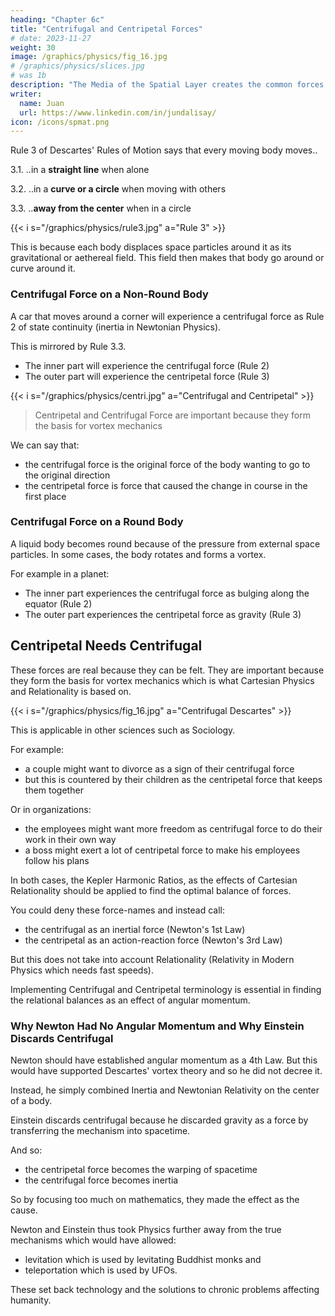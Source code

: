 ```yaml
---
heading: "Chapter 6c"
title: "Centrifugal and Centripetal Forces"
# date: 2023-11-27
weight: 30
image: /graphics/physics/fig_16.jpg 
# /graphics/physics/slices.jpg
# was 1b
description: "The Media of the Spatial Layer creates the common forces of gravity and magnetism"
writer:
  name: Juan
  url: https://www.linkedin.com/in/jundalisay/
icon: /icons/spmat.png
---
```



Rule 3 of Descartes' Rules of Motion says that every moving body moves..

3.1. ..in a **straight line** when alone

3.2. ..in a **curve or a circle** when moving with others

3.3. ..**away from the center** when in a circle


{{< i s="/graphics/physics/rule3.jpg" a="Rule 3" >}}


This is because each body displaces space particles around it as its gravitational or aethereal field. This field then makes that body go around or curve around it. 

### Centrifugal Force on a Non-Round Body

A car that moves around a corner will experience a centrifugal force as Rule 2 of state continuity (inertia in Newtonian Physics). 

This is mirrored by Rule 3.3. 
- The inner part will experience the centrifugal force (Rule 2)
- The outer part will experience the centripetal force (Rule 3)

{{< i s="/graphics/physics/centri.jpg" a="Centrifugal and Centripetal" >}}


> Centripetal and Centrifugal Force are important because they form the basis for vortex mechanics

We can say that:
- the centrifugal force is the original force of the body wanting to go to the original direction 
- the centripetal force is force that caused the change in course in the first place 

### Centrifugal Force on a Round Body

A liquid body becomes round because of the pressure from external space particles. In some cases, the body rotates and forms a vortex. 

For example in a planet: 
- The inner part experiences the centrifugal force as bulging along the equator (Rule 2)
- The outer part experiences the centripetal force as gravity  (Rule 3)


## Centripetal Needs Centrifugal

These forces are real because they can be felt. They are important because they form the basis for vortex mechanics which is what Cartesian Physics and Relationality is based on. 

{{< i s="/graphics/physics/fig_16.jpg" a="Centrifugal Descartes" >}}

This is applicable in other sciences such as Sociology. 

For example:
- a couple might want to divorce as a sign of their centrifugal force
- but this is countered by their children as the centripetal force that keeps them together

Or in organizations:
- the employees might want more freedom as centrifugal force to do their work in their own way
- a boss might exert a lot of centripetal force to make his employees follow his plans
 
In both cases, the Kepler Harmonic Ratios, as the effects of Cartesian Relationality should be applied to find the optimal balance of forces.

You could deny these force-names and instead call:
- the centrifugal as an inertial force (Newton's 1st Law)
- the centripetal as an action-reaction force (Newton's 3rd Law)

But this does not take into account Relationality (Relativity in Modern Physics which needs fast speeds).

Implementing Centrifugal and Centripetal terminology is essential in finding the relational balances as an effect of angular momentum. 


### Why Newton Had No Angular Momentum and Why Einstein Discards Centrifugal 

Newton should have established angular momentum as a 4th Law. But this would have supported Descartes' vortex theory and so he did not decree it.

Instead, he simply combined Inertia and Newtonian Relativity on the center of a body.  

Einstein discards centrifugal because he discarded gravity as a force by transferring the mechanism into spacetime. 

And so:
- the centripetal force becomes the warping of spacetime
- the centrifugal force becomes inertia 

So by focusing too much on mathematics, they made the effect as the cause. 

Newton and Einstein thus took Physics further away from the true mechanisms which would have allowed:
- levitation which is used by levitating Buddhist monks and
- teleportation which is used by UFOs.   

These set back technology and the solutions to chronic problems affecting humanity. 